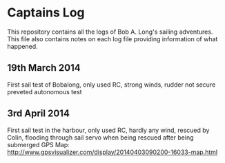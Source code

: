Captains Log
===========

This repository contains all the logs of Bob A. Long's sailing adventures. This file also contains notes on each log file providing information of what happened.

19th March 2014
--------------------
First sail test of Bobalong, only used RC, strong winds, rudder not secure preveted autonomous test

3rd April 2014
-----------------
First sail test in the harbour, only used RC, hardly any wind, rescued by Colin, flooding through sail servo when being rescued after being submerged
GPS Map: http://www.gpsvisualizer.com/display/20140403090200-16033-map.html